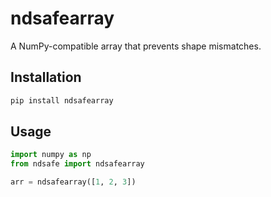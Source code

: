 # ndsafearray
A NumPy-compatible array that prevents shape mismatches.

## Installation
```sh
pip install ndsafearray
```

## Usage
```python
import numpy as np
from ndsafe import ndsafearray

arr = ndsafearray([1, 2, 3])
```
